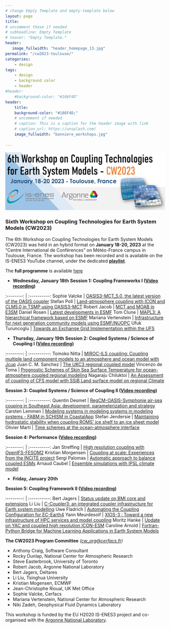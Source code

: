```yaml
---
# change Empty Template and empty-template below
layout: page
title: 
# uncomment these if needed
# subheadline: Empty Template
# teaser: "Empty Template."
header:
   image_fullwidth: "header_homepage_13.jpg"
permalink: "/cw2023-toulouse/"
categories:
    - design
tags:
    - design
    - background color
    - header
#header:
    #background-color: "#186F4D"
header:
    title: 
    background-color: "#186F4D;"
    # uncomment if needed
    # caption: This is a caption for the header image with link
    # caption_url: https://unsplash.com/
    image_fullwidth: "banniere_workshops.jpg"

---
```


![CW2023](../images/CW2023_visual_v1.jpg)

### <a name="CW2023"></a>Sixth Workshop on Coupling Technologies for Earth System Models (CW2023)

The 6th Workshop on Coupling Technologies for Earth System Models (CW2023) was held in an hybrid format on **January 18-20, 2023** at the “Centre International de Conférences” on Météo-France campus in Toulouse, France.
The workshop has been recorded and is available on the IS-ENES3 YouTube channel, under the dedicated **[playlist](https://www.youtube.com/watch?v=9dK_BP6LXZM&list=PLFvev1W5vG7NVX4AMbERCgMfEe--wTUMN&ab_channel=IS-ENES3H2020)**. 

The **full programme** is available [here](https://raw.githubusercontent.com/IS-ENES3/IS-ENES-Portal-Website/master/pdf_documents/CW2023-agenda-5.pdf)

- **Wednesday, January 18th**
**Session 1: Coupling Frameworks I ([Video recording](https://www.youtube.com/watch?v=9dK_BP6LXZM&list=PLFvev1W5vG7NVX4AMbERCgMfEe--wTUMN&ab_channel=IS-ENES3H2020))**

:--------: | :----------:
Sophie Valcke | [OASIS3-MCT_5.0, the latest version of the OASIS coupler](https://raw.githubusercontent.com/IS-ENES3/IS-ENES-Portal-Website/master/pdf_documents/CW2023_Valcke.pdf)
Stefan Poll | [Land-atmosphere coupling with ICON and CLM5.0 in TSMP using OASIS3-MCT](https://raw.githubusercontent.com/IS-ENES3/IS-ENES-Portal-Website/master/pdf_documents/CW2023_Poll.pdf)
Robert Jacob | [MCT and MOAB in E3SM](https://raw.githubusercontent.com/IS-ENES3/IS-ENES-Portal-Website/master/pdf_documents/CW2023_Jacob.pdf)
Daniel Rosen | [Latest developments in ESMF](https://raw.githubusercontent.com/IS-ENES3/IS-ENES-Portal-Website/master/pdf_documents/CW2023_Rosen.pdf)
Tom Clune | [MAPL3: A hierarchical framework based on ESMF](https://raw.githubusercontent.com/IS-ENES3/IS-ENES-Portal-Website/master/pdf_documents/CW2023_Clune.pdf)
Mariana Vertenstein | [Infrastructure for next generation community models using ESMF/NUOPC](https://raw.githubusercontent.com/IS-ENES3/IS-ENES-Portal-Website/master/pdf_documents/CW2023_Vertenstein.pdf)
Ufuk Turuncoglu | [Towards an Exchange Grid Implementation within the UFS](https://raw.githubusercontent.com/IS-ENES3/IS-ENES-Portal-Website/master/pdf_documents/CW2023_Turuncoglu.pdf)

- **Thursday, January 19th**
**Session 2: Coupled Systems / Science of Coupling I ([Video recording](https://www.youtube.com/watch?v=UywvgDHOeVw&list=PLFvev1W5vG7NVX4AMbERCgMfEe--wTUMN&index=2&ab_channel=IS-ENES3H2020))**

:--------: | :----------:
Tomoko Nitta | [MIROC-ILS coupling: Coupling multiple land component models to an atmosphere and ocean model with Jcup](https://raw.githubusercontent.com/IS-ENES3/IS-ENES-Portal-Website/master/pdf_documents/CW2023_Nitta.pdf)
Juan C. M. Sanchez | [The UKC3 regional coupled model](https://raw.githubusercontent.com/IS-ENES3/IS-ENES-Portal-Website/master/pdf_documents/CW2023_JuanCastillo.pdf)
Vincenzo de Toma | [Prognostic Schemes of Skin Sea Surface Temperature for ocean-atmosphere coupled regional modeling](https://raw.githubusercontent.com/IS-ENES3/IS-ENES-Portal-Website/master/pdf_documents/CW2023_DeToma.pdf)
Nagaraju Chiluktoi | [An Assessment of coupling of CFS model with SSiB Land surface model on regional Climate](https://raw.githubusercontent.com/IS-ENES3/IS-ENES-Portal-Website/master/pdf_documents/CW2023_Nagaraju.pdf)

**Session 3: Coupled Systems / Science of Coupling II ([Video recording](https://www.youtube.com/watch?v=Cj23tNuJHaY&list=PLFvev1W5vG7NVX4AMbERCgMfEe--wTUMN&index=3&ab_channel=IS-ENES3H2020))**

:--------: | :----------:
Quentin Desmet | [RegCM-OASIS-Symphonie air-sea couping in Southeast Asia: development, parameterization and strategy](https://raw.githubusercontent.com/IS-ENES3/IS-ENES-Portal-Website/master/pdf_documents/CW2023_Desmet.pdf)
Carsten Lemmen | [Modeling systems in modeling systems in modeling systems - FABM in SCHISM in CoastalApp](https://raw.githubusercontent.com/IS-ENES3/IS-ENES-Portal-Website/master/pdf_documents/CW2023_Lemmen.pdf)
Stefan Jendersie | [Maintaining hydrostatic stability when coupling ROMS’ ice shelf to an ice sheet model](https://raw.githubusercontent.com/IS-ENES3/IS-ENES-Portal-Website/master/pdf_documents/CW2023_Jendersie.pdf)
Olivier Marti | [Time schemes at the ocean-atmosphere interface](https://raw.githubusercontent.com/IS-ENES3/IS-ENES-Portal-Website/master/pdf_documents/CW2023_Marti.pdf)

**Session 4: Performance ([Video recording](https://www.youtube.com/watch?v=klSJMiOI1yU&list=PLFvev1W5vG7NVX4AMbERCgMfEe--wTUMN&index=4&ab_channel=IS-ENES3H2020))**

:--------: | :----------:
Jan Streffing | [High resolution coupling with OpenIFS-FESOM2](https://raw.githubusercontent.com/IS-ENES3/IS-ENES-Portal-Website/master/pdf_documents/CW2023_Streffing.pdf)
Kristian Morgensen | [Coupling at scale: Experiences from the INCITE project](https://raw.githubusercontent.com/IS-ENES3/IS-ENES-Portal-Website/master/pdf_documents/CW2023_Morgensen.pdf)
Sergi Palomas | [Automatic approach to balance coupled ESMs](https://raw.githubusercontent.com/IS-ENES3/IS-ENES-Portal-Website/master/pdf_documents/CW2023_Palomas.pdf)
Arnaud Caubel | [Ensemble simulations with IPSL climate model](https://raw.githubusercontent.com/IS-ENES3/IS-ENES-Portal-Website/master/pdf_documents/CW2023_Caubel.pdf)

- **Friday, January 20th**

**Session 5: Coupling Framework II ([Video recording](https://www.youtube.com/watch?v=P0eoZobw70s&list=PLFvev1W5vG7NVX4AMbERCgMfEe--wTUMN&index=5&ab_channel=IS-ENES3H2020))**

:--------: | :----------:
Bert Jagers | [Status update on BMI core and extensions](https://raw.githubusercontent.com/IS-ENES3/IS-ENES-Portal-Website/master/pdf_documents/CW2023_Jagers.pdf)
Li Liu | [C-Coupler3: an integrated coupler infrastructure for Earth system modelling](https://raw.githubusercontent.com/IS-ENES3/IS-ENES-Portal-Website/master/pdf_documents/CW2023_Liu.pdf)
Uwe Fladrich | [Automating the Coupling Configuration for EC-Earth4](https://raw.githubusercontent.com/IS-ENES3/IS-ENES-Portal-Website/master/pdf_documents/CW2023_Fladrich.pdf)
Yann Meurdesoif | [XIOS-3 : Toward a new infrastructure of HPC services and model coupling](https://raw.githubusercontent.com/IS-ENES3/IS-ENES-Portal-Website/master/pdf_documents/CW2023_Meurdesoif.pdf)
Moritz Hanke | [Update on YAC and coupled high resolution ICON-ESM](https://raw.githubusercontent.com/IS-ENES3/IS-ENES-Portal-Website/master/pdf_documents/CW2023_Hanke.pdf)
Caroline Arnold | [Fortran-Python Bridge for Machine Learning Applications in Earth System Models](https://raw.githubusercontent.com/IS-ENES3/IS-ENES-Portal-Website/master/pdf_documents/CW2023_Arnold.pdf)

**The CW2023 Program Committee** *(<cw_org@cerfacs.fr>)*
- Anthony Craig, Software Consultant
- Rocky Dunlap, National Center for Atmospheric Research
- Steve Easterbrook, University of Toronto
- Robert Jacob, Argonne National Laboratory
- Bert Jagers, Deltares
- Li Liu, Tsinghua University
- Kristian Mogensen, ECMWF
- Jean-Christophe Rioual, UK Met Office
- Sophie Valcke, Cerfacs
- Mariana Vertenstein, National Center for Atmospheric Research 
- Niki Zadeh, Geophysical Fluid Dynamics Laboratory

This workshop is funded by the EU H2020 IS-ENES3 project and co-organised with the [Argonne National Laboratory](https://www.anl.gov/).
